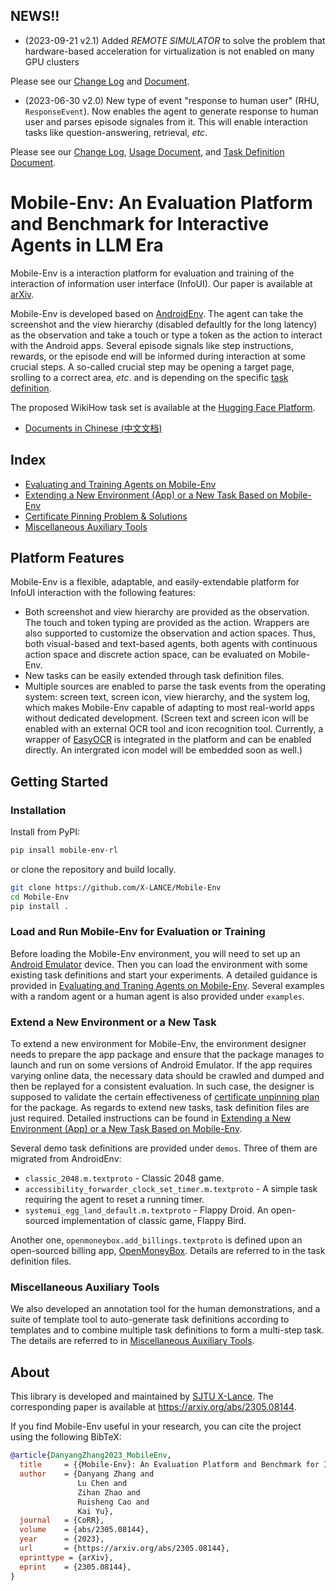 <!-- vimc: call SyntaxRange#Include('```sh', '```', 'sh', 'NonText'): -->
<!-- vimc: call SyntaxRange#Include('```bibtex', '```', 'bib', 'NonText'): -->

## NEWS!!

* (2023-09-21 v2.1) Added *REMOTE SIMULATOR* to solve the problem that
  hardware-based acceleration for virtualization is not enabled on many GPU
  clusters

Please see our [Change Log](Changelog) and [Document](docs/env-usage-en.md).

* (2023-06-30 v2.0) New type of event "response to human user" (RHU,
  `ResponseEvent`). Now enables the agent to generate response to human user
  and parses episode signales from it. This will enable interaction tasks like
  question-answering, retrieval, *etc*.

Please see our [Change Log](Changelog), [Usage Document](docs/env-usage-en.md),
and [Task Definition Document](docs/task-definition-en.md).

# Mobile-Env: An Evaluation Platform and Benchmark for Interactive Agents in LLM Era 

Mobile-Env is a interaction platform for evaluation and training of the
interaction of information user interface (InfoUI). Our paper is available at
[arXiv](https://arxiv.org/abs/2305.08144).

Mobile-Env is developed based on
[AndroidEnv](https://github.com/deepmind/android_env). The agent can take the
screenshot and the view hierarchy (disabled defaultly for the long latency) as
the observation and take a touch or type a token as the action to interact with
the Android apps. Several episode signals like step instructions, rewards, or
the episode end will be informed during interaction at some crucial steps. A
so-called crucial step may be opening a target page, srolling to a correct
area, *etc*. and is depending on the specific [task
definition](docs/task-definition-en.md).

The proposed WikiHow task set is available at the [Hugging Face
Platform](https://huggingface.co/datasets/zdy023/WikiHow-taskset).

* [Documents in Chinese (中文文档)](README-zh.md)

## Index

* [Evaluating and Training Agents on Mobile-Env](docs/env-usage-en.md)
* [Extending a New Environment (App) or a New Task Based on
  Mobile-Env](docs/task-definition-en.md)
* [Certificate Pinning Problem & Solutions](docs/dynamic-app-en.md)
* [Miscellaneous Auxiliary Tools](docs/other-tools-en.md)

## Platform Features

Mobile-Env is a flexible, adaptable, and easily-extendable platform for InfoUI
interaction with the following features:

* Both screenshot and view hierarchy are provided as the observation. The touch
  and token typing are provided as the action. Wrappers are also supported to
  customize the observation and action spaces. Thus, both visual-based and
  text-based agents, both agents with continuous action space and discrete
  action space, can be evaluated on Mobile-Env.
* New tasks can be easily extended through task definition files.
* Multiple sources are enabled to parse the task events from the operating
  system: screen text, screen icon, view hierarchy, and the system log, which
  makes Mobile-Env capable of adapting to most real-world apps without
  dedicated development. (Screen text and screen icon will be enabled with an
  external OCR tool and icon recognition tool. Currently, a wrapper of
  [EasyOCR](https://github.com/JaidedAI/EasyOCR) is integrated in the platform
  and can be enabled directly. An intergrated icon model will be embedded soon
  as well.)

## Getting Started

### Installation

Install from PyPI:

```sh
pip insall mobile-env-rl
```

or clone the repository and build locally.

```sh
git clone https://github.com/X-LANCE/Mobile-Env
cd Mobile-Env
pip install .
```

### Load and Run Mobile-Env for Evaluation or Training

Before loading the Mobile-Env environment, you will need to set up an [Android
Emulator](https://developer.android.com/about) device. Then you can load the
environment with some existing task definitions and start your experiments. A
detailed guidance is provided in [Evaluating and Traning Agents on
Mobile-Env](docs/env-usage-en.md). Several examples with a random agent or a
human agent is also provided under `examples`.

### Extend a New Environment or a New Task

To extend a new environment for Mobile-Env, the environment designer needs to
prepare the app package and ensure that the package manages to launch and run
on some versions of Android Emulator. If the app requires varying online data,
the necessary data should be crawled and dumped and then be replayed for a
consistent evaluation. In such case, the designer is supposed to validate the
certain effectiveness of [certificate unpinning plan](docs/dynamic-app-en.md)
for the package.  As regards to extend new tasks, task definition files are
just required. Detailed instructions can be found in [Extending a New
Environment (App) or a New Task Based on
Mobile-Env](docs/task-definition-en.md).

Several demo task definitions are provided under `demos`. Three of them are
migrated from  AndroidEnv:

* `classic_2048.m.textproto` - Classic 2048 game.
* `accessibility_forwarder_clock_set_timer.m.textproto` - A simple task
  requiring the agent to reset a running timer.
* `systemui_egg_land_default.m.textproto` - Flappy Droid. An open-sourced
  implementation of classic game, Flappy Bird.

Another one, `openmoneybox.add_billings.textproto` is defined upon an
open-sourced billing app,
[OpenMoneyBox](https://f-droid.org/en/packages/com.igisw.openmoneybox/).
Details are referred to in the task definition files.

### Miscellaneous Auxiliary Tools

We also developed an annotation tool for the human demonstrations, and a suite
of template tool to auto-generate task definitions according to templates and
to combine multiple task definitions to form a multi-step task. The details are
referred to in [Miscellaneous Auxiliary Tools](docs/other-tools-en.md).

## About

This library is developed and maintained by [SJTU
X-Lance](https://x-lance.sjtu.edu.cn/en). The corresponding paper is available
at <https://arxiv.org/abs/2305.08144>.

If you find Mobile-Env useful in your research, you can cite the project using
the following BibTeX:

```bibtex
@article{DanyangZhang2023_MobileEnv,
  title     = {{Mobile-Env}: An Evaluation Platform and Benchmark for Interactive Agents in LLM Era},
  author    = {Danyang Zhang and
               Lu Chen and
               Zihan Zhao and
               Ruisheng Cao and
               Kai Yu},
  journal   = {CoRR},
  volume    = {abs/2305.08144},
  year      = {2023},
  url       = {https://arxiv.org/abs/2305.08144},
  eprinttype = {arXiv},
  eprint    = {2305.08144},
}
```
